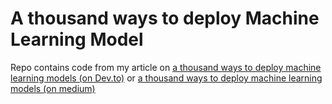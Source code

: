 
# A thousand ways to deploy Machine Learning Model

Repo contains code from my article on [a thousand ways to deploy machine learning models (on Dev.to)](https://dev.to/emmarex/a-thousand-ways-to-deploy-machine-learning-models-a-p-i-36eo) or [a thousand ways to deploy machine learning models (on medium)](https://towardsdatascience.com/a-thousand-ways-to-deploy-machine-learning-models-part-1-652b59ab92ae)